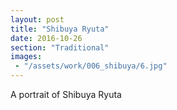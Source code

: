 ```yaml
---
layout: post
title: "Shibuya Ryuta"
date: 2016-10-26
section: "Traditional"
images:
 - "/assets/work/006_shibuya/6.jpg"
---
```


A portrait of Shibuya Ryuta
